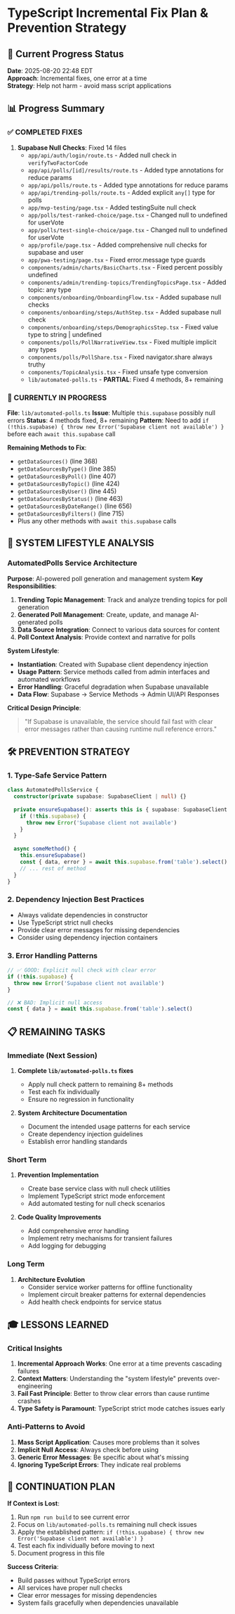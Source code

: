 # TypeScript Incremental Fix Plan & Prevention Strategy

## 🎯 Current Progress Status
**Date**: 2025-08-20 22:48 EDT  
**Approach**: Incremental fixes, one error at a time  
**Strategy**: Help not harm - avoid mass script applications

## 📊 Progress Summary
### ✅ COMPLETED FIXES
1. **Supabase Null Checks**: Fixed 14 files
   - `app/api/auth/login/route.ts` - Added null check in `verifyTwoFactorCode`
   - `app/api/polls/[id]/results/route.ts` - Added type annotations for reduce params
   - `app/api/polls/route.ts` - Added type annotations for reduce params  
   - `app/api/trending-polls/route.ts` - Added explicit `any[]` type for polls
   - `app/mvp-testing/page.tsx` - Added testingSuite null check
   - `app/polls/test-ranked-choice/page.tsx` - Changed null to undefined for userVote
   - `app/polls/test-single-choice/page.tsx` - Changed null to undefined for userVote
   - `app/profile/page.tsx` - Added comprehensive null checks for supabase and user
   - `app/pwa-testing/page.tsx` - Fixed error.message type guards
   - `components/admin/charts/BasicCharts.tsx` - Fixed percent possibly undefined
   - `components/admin/trending-topics/TrendingTopicsPage.tsx` - Added topic: any type
   - `components/onboarding/OnboardingFlow.tsx` - Added supabase null checks
   - `components/onboarding/steps/AuthStep.tsx` - Added supabase null check
   - `components/onboarding/steps/DemographicsStep.tsx` - Fixed value type to string | undefined
   - `components/polls/PollNarrativeView.tsx` - Fixed multiple implicit any types
   - `components/polls/PollShare.tsx` - Fixed navigator.share always truthy
   - `components/TopicAnalysis.tsx` - Fixed unsafe type conversion
   - `lib/automated-polls.ts` - **PARTIAL**: Fixed 4 methods, 8+ remaining

### 🔄 CURRENTLY IN PROGRESS
**File**: `lib/automated-polls.ts`
**Issue**: Multiple `this.supabase` possibly null errors
**Status**: 4 methods fixed, 8+ remaining
**Pattern**: Need to add `if (!this.supabase) { throw new Error('Supabase client not available') }` before each `await this.supabase` call

**Remaining Methods to Fix**:
- `getDataSources()` (line 368)
- `getDataSourcesByType()` (line 385) 
- `getDataSourcesByPoll()` (line 407)
- `getDataSourcesByTopic()` (line 424)
- `getDataSourcesByUser()` (line 445)
- `getDataSourcesByStatus()` (line 463)
- `getDataSourcesByDateRange()` (line 656)
- `getDataSourcesByFilters()` (line 715)
- Plus any other methods with `await this.supabase` calls

## 🎯 SYSTEM LIFESTYLE ANALYSIS

### **AutomatedPolls Service Architecture**
**Purpose**: AI-powered poll generation and management system
**Key Responsibilities**:
1. **Trending Topic Management**: Track and analyze trending topics for poll generation
2. **Generated Poll Management**: Create, update, and manage AI-generated polls
3. **Data Source Integration**: Connect to various data sources for content
4. **Poll Context Analysis**: Provide context and narrative for polls

**System Lifestyle**:
- **Instantiation**: Created with Supabase client dependency injection
- **Usage Pattern**: Service methods called from admin interfaces and automated workflows
- **Error Handling**: Graceful degradation when Supabase unavailable
- **Data Flow**: Supabase → Service Methods → Admin UI/API Responses

**Critical Design Principle**: 
> "If Supabase is unavailable, the service should fail fast with clear error messages rather than causing runtime null reference errors."

## 🛠️ PREVENTION STRATEGY

### **1. Type-Safe Service Pattern**
```typescript
class AutomatedPollsService {
  constructor(private supabase: SupabaseClient | null) {}
  
  private ensureSupabase(): asserts this is { supabase: SupabaseClient } {
    if (!this.supabase) {
      throw new Error('Supabase client not available')
    }
  }
  
  async someMethod() {
    this.ensureSupabase()
    const { data, error } = await this.supabase.from('table').select()
    // ... rest of method
  }
}
```

### **2. Dependency Injection Best Practices**
- Always validate dependencies in constructor
- Use TypeScript strict null checks
- Provide clear error messages for missing dependencies
- Consider using dependency injection containers

### **3. Error Handling Patterns**
```typescript
// ✅ GOOD: Explicit null check with clear error
if (!this.supabase) {
  throw new Error('Supabase client not available')
}

// ❌ BAD: Implicit null access
const { data } = await this.supabase.from('table').select()
```

## 📋 REMAINING TASKS

### **Immediate (Next Session)**
1. **Complete `lib/automated-polls.ts` fixes**
   - Apply null check pattern to remaining 8+ methods
   - Test each fix individually
   - Ensure no regression in functionality

2. **System Architecture Documentation**
   - Document the intended usage patterns for each service
   - Create dependency injection guidelines
   - Establish error handling standards

### **Short Term**
1. **Prevention Implementation**
   - Create base service class with null check utilities
   - Implement TypeScript strict mode enforcement
   - Add automated testing for null check scenarios

2. **Code Quality Improvements**
   - Add comprehensive error handling
   - Implement retry mechanisms for transient failures
   - Add logging for debugging

### **Long Term**
1. **Architecture Evolution**
   - Consider service worker patterns for offline functionality
   - Implement circuit breaker patterns for external dependencies
   - Add health check endpoints for service status

## 🎓 LESSONS LEARNED

### **Critical Insights**
1. **Incremental Approach Works**: One error at a time prevents cascading failures
2. **Context Matters**: Understanding the "system lifestyle" prevents over-engineering
3. **Fail Fast Principle**: Better to throw clear errors than cause runtime crashes
4. **Type Safety is Paramount**: TypeScript strict mode catches issues early

### **Anti-Patterns to Avoid**
1. **Mass Script Application**: Causes more problems than it solves
2. **Implicit Null Access**: Always check before using
3. **Generic Error Messages**: Be specific about what's missing
4. **Ignoring TypeScript Errors**: They indicate real problems

## 🔄 CONTINUATION PLAN

**If Context is Lost**: 
1. Run `npm run build` to see current error
2. Focus on `lib/automated-polls.ts` remaining null check issues
3. Apply the established pattern: `if (!this.supabase) { throw new Error('Supabase client not available') }`
4. Test each fix individually before moving to next
5. Document progress in this file

**Success Criteria**:
- Build passes without TypeScript errors
- All services have proper null checks
- Clear error messages for missing dependencies
- System fails gracefully when dependencies unavailable


